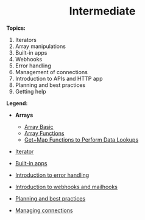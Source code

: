 
<div align="center">

#  Intermediate
</div>

__Topics:__

1. Iterators
2. Array manipulations
3. Built-in apps
4. Webhooks
5. Error handling
6. Management of connections
7. Introduction to APIs and HTTP app
8. Planning and best practices
9. Getting help

__Legend:__

  * __Arrays__
    * [Array Basic](l3arraybasics.md)
    * [Array Functions](l3arrayfunctions.md)
    * [Get+Map Functions to Perform Data Lookups](l3arraygetmap.md)

 * [Iterator](l3iterator.md)
 * [Built-in apps](l3built-inapps.md)
 * [Introduction to error handling](l3introductiontoerrorhandeling.md)
 * [Introduction to webhooks and mailhooks](l3introductiontowebhooks.md)
 * [Planning and best practices](l3planningandbestpractices.md)
 * [Managing connections](l3managingconnections.md)

